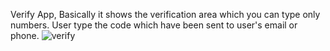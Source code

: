 Verify App, Basically it shows the verification area which you can type only numbers. User type
                        the code which have been sent to user's email or phone.
![verify](https://github.com/DolunayP/50Projects-25Days/assets/121766587/37518fca-8878-4f84-aeb6-db155614a249)
